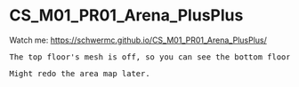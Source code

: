 # CS_M01_PR01_Arena_PlusPlus
 Watch me: https://schwermc.github.io/CS_M01_PR01_Arena_PlusPlus/
 <pre>The top floor's mesh is off, so you can see the bottom floor layout.</pre>
 <pre>Might redo the area map later.</pre>
